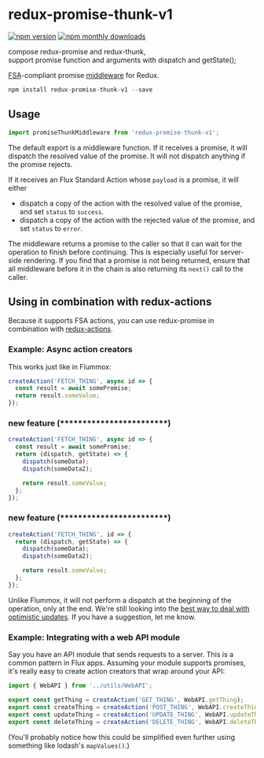 # redux-promise-thunk-v1 

[![npm version](https://img.shields.io/npm/v/redux-promise.svg)](https://www.npmjs.com/package/redux-promise-thunk-v1)
[![npm monthly downloads](https://img.shields.io/npm/dm/redux-promise.svg)](https://www.npmjs.com/package/redux-promise-thunk-v1)

compose redux-promise and redux-thunk,  
support promise function and arguments with dispatch and getState();

[FSA](https://github.com/redux-utilities/flux-standard-action)-compliant promise [middleware](https://redux.js.org/advanced/middleware) for Redux.

```js
npm install redux-promise-thunk-v1 --save
```

## Usage

```js
import promiseThunkMiddleware from 'redux-promise-thunk-v1';
```

The default export is a middleware function. If it receives a promise, it will dispatch the resolved value of the promise. It will not dispatch anything if the promise rejects.

If it receives an Flux Standard Action whose `payload` is a promise, it will either

* dispatch a copy of the action with the resolved value of the promise, and set `status` to `success`.
* dispatch a copy of the action with the rejected value of the promise, and set `status` to `error`.

The middleware returns a promise to the caller so that it can wait for the operation to finish before continuing. This is especially useful for server-side rendering. If you find that a promise is not being returned, ensure that all middleware before it in the chain is also returning its `next()` call to the caller.

## Using in combination with redux-actions

Because it supports FSA actions, you can use redux-promise in combination with [redux-actions](https://github.com/redux-utilities/redux-actions).

### Example: Async action creators

This works just like in Flummox:

```js
createAction('FETCH_THING', async id => {
  const result = await somePromise;
  return result.someValue;
});
```
### new feature (************************)

```js
createAction('FETCH_THING', async id => {
  const result = await somePromise;
  return (dispatch, getState) => {
    dispatch(someData);
    dispatch(someData2);

    return result.someValue;
  };
});
```
### new feature (************************)

```js
createAction('FETCH_THING', id => {
  return (dispatch, getState) => {
    dispatch(someData);
    dispatch(someData2);

    return result.someValue;
  };
});
```

Unlike Flummox, it will not perform a dispatch at the beginning of the operation, only at the end. We're still looking into the [best way to deal with optimistic updates](https://github.com/zlei123456/redux-promise-thunk/issues). If you have a suggestion, let me know.

### Example: Integrating with a web API module

Say you have an API module that sends requests to a server. This is a common pattern in Flux apps. Assuming your module supports promises, it's really easy to create action creators that wrap around your API:

```js
import { WebAPI } from '../utils/WebAPI';

export const getThing = createAction('GET_THING', WebAPI.getThing);
export const createThing = createAction('POST_THING', WebAPI.createThing);
export const updateThing = createAction('UPDATE_THING', WebAPI.updateThing);
export const deleteThing = createAction('DELETE_THING', WebAPI.deleteThing);
```

(You'll probably notice how this could be simplified even further using something like lodash's `mapValues()`.)
